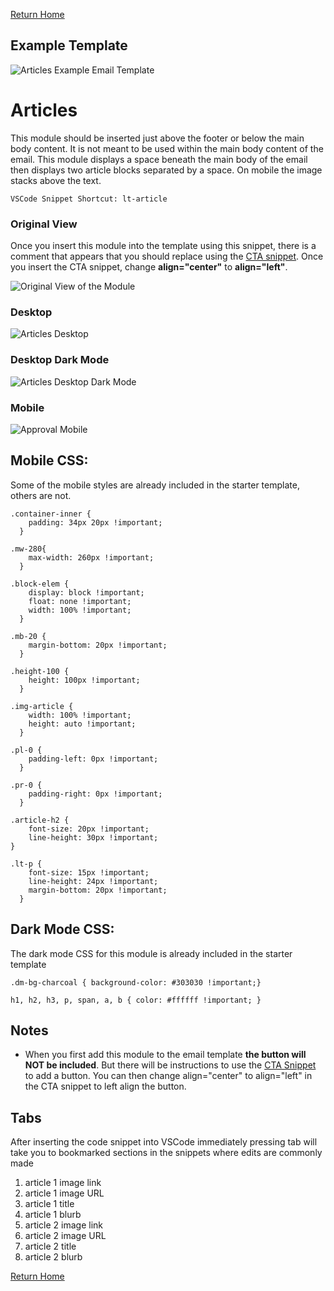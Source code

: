 
[Return Home](index.md)

## Example Template
![Articles Example Email Template](https://s3.amazonaws.com/marketing.lendingtree.com/email/module-library/lt-article-example.png)

# Articles
This module should be inserted just above the footer or below the main body content.  It is not meant to be used within the main body content of the email. This module displays a space beneath the main body of the email then displays two article blocks separated by a space. On mobile the image stacks above the text.
```
VSCode Snippet Shortcut: lt-article
```

### Original View
Once you insert this module into the template using this snippet, there is a comment that appears that you should replace using the [CTA snippet](lt-cta.md).  Once you insert the CTA snippet, change **align="center"** to **align="left"**.

![Original View of the Module](https://s3.amazonaws.com/marketing.lendingtree.com/email/module-library/lt-article-desktop-original.png)

### Desktop
![Articles Desktop](https://s3.amazonaws.com/marketing.lendingtree.com/email/module-library/lt-article-desktop.png)

### Desktop Dark Mode
![Articles Desktop Dark Mode](https://s3.amazonaws.com/marketing.lendingtree.com/email/module-library/lt-article-desktop-dm.png)

### Mobile
![Approval Mobile](https://s3.amazonaws.com/marketing.lendingtree.com/email/module-library/lt-article-mobile.png)


## Mobile CSS:
Some of the mobile styles are already included in the starter template, others are not.
```
.container-inner {
    padding: 34px 20px !important;
  }

.mw-280{
    max-width: 260px !important;
  }

.block-elem {
    display: block !important;
    float: none !important;
    width: 100% !important;
  }

.mb-20 {
    margin-bottom: 20px !important;
  }

.height-100 {
    height: 100px !important;
  }

.img-article {
    width: 100% !important;
    height: auto !important;
  }

.pl-0 {
    padding-left: 0px !important;
  }

.pr-0 {
    padding-right: 0px !important;
  }

.article-h2 {
    font-size: 20px !important;
    line-height: 30px !important;
}

.lt-p {
    font-size: 15px !important;
    line-height: 24px !important;
    margin-bottom: 20px !important;
  }
```

## Dark Mode CSS:
The dark mode CSS for this module is already included in the starter template
```
.dm-bg-charcoal { background-color: #303030 !important;}

h1, h2, h3, p, span, a, b { color: #ffffff !important; }
```

## Notes
- When you first add this module to the email template **the button will NOT be included**. But there will be instructions to use the [CTA Snippet](lt-cta.md) to add a button. You can then change align="center" to align="left" in the CTA snippet to left align the button.

## Tabs
After inserting the code snippet into VSCode immediately pressing tab will take you to bookmarked sections in the snippets where edits are commonly made

1. article 1 image link
2. article 1 image URL
3. article 1 title
4. article 1 blurb
5. article 2 image link
6. article 2 image URL
7. article 2 title
8. article 2 blurb


[Return Home](index.md)
